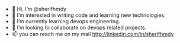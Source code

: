 - 👋 Hi, I’m @sherifhmdy
- 👀 I’m interested in writing code and learning new technologies.
- 🌱 I’m currently learning devops engineering.
- 💞️ I’m looking to collaborate on devops related projects.
- 📫 you can reach me on my mail http://linkedin.com/in/sherifhmdy

<!---
sherifhmdy/sherifhmdy is a ✨ special ✨ repository because its `README.md` (this file) appears on your GitHub profile.
You can click the Preview link to take a look at your changes.
--->
